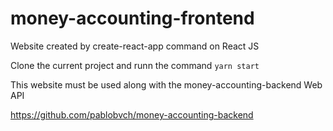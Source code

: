 # money-accounting-frontend

Website created by create-react-app command on React JS

Clone the current project and runn the command `yarn start`

This website must be used along with the money-accounting-backend Web API 

https://github.com/pablobvch/money-accounting-backend

